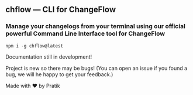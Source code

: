 ## chflow — CLI for ChangeFlow

### Manage your changelogs from your terminal using our official powerful Command Line Interface tool for ChangeFlow

```
npm i -g chflow@latest
```



Documentation still in development!

Project is new so there may be bugs! (You can open an issue if you found a bug, we will he happy to get your feedback.)

Made with ❤️ by Pratik
